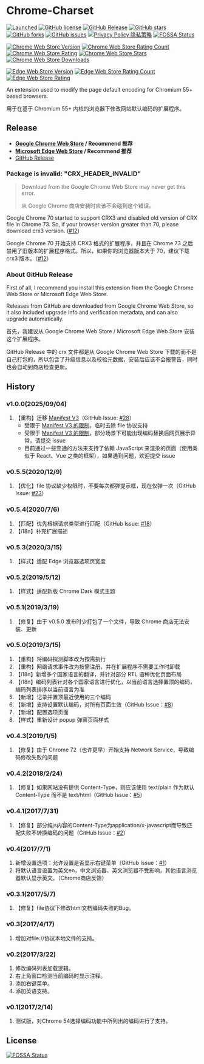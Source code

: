 # Chrome-Charset
[![Launched](https://img.shields.io/badge/Chrome--Charset-launched-brightgreen.svg)](https://github.com/jinliming2/Chrome-Charset)
[![GitHub license](https://img.shields.io/badge/license-MIT-blue.svg)](https://raw.githubusercontent.com/jinliming2/Chrome-Charset/master/LICENSE)
[![GitHub Release](https://img.shields.io/github/release/jinliming2/Chrome-Charset.svg)](https://github.com/jinliming2/Chrome-Charset/releases)
[![GitHub stars](https://img.shields.io/github/stars/jinliming2/Chrome-Charset.svg)](https://github.com/jinliming2/Chrome-Charset/stargazers)
[![GitHub forks](https://img.shields.io/github/forks/jinliming2/Chrome-Charset.svg)](https://github.com/jinliming2/Chrome-Charset/network)
[![GitHub issues](https://img.shields.io/github/issues/jinliming2/Chrome-Charset.svg)](https://github.com/jinliming2/Chrome-Charset/issues)
[![Privacy Policy 隐私策略](https://img.shields.io/badge/Privacy--Policy-隐私策略-f74455.svg)](./PrivacyPolicy.md)
[![FOSSA Status](https://app.fossa.com/api/projects/git%2Bgithub.com%2Fjinliming2%2FChrome-Charset.svg?type=shield)](https://app.fossa.com/projects/git%2Bgithub.com%2Fjinliming2%2FChrome-Charset?ref=badge_shield)

[![Chrome Web Store Version](https://img.shields.io/chrome-web-store/v/oenllhgkiiljibhfagbfogdbchhdchml.svg)](https://chrome.google.com/webstore/detail/oenllhgkiiljibhfagbfogdbchhdchml)
[![Chrome Web Store Rating Count](https://img.shields.io/chrome-web-store/rating-count/oenllhgkiiljibhfagbfogdbchhdchml.svg)](https://chrome.google.com/webstore/detail/oenllhgkiiljibhfagbfogdbchhdchml)
[![Chrome Web Store Rating](https://img.shields.io/chrome-web-store/rating/oenllhgkiiljibhfagbfogdbchhdchml.svg)](https://chrome.google.com/webstore/detail/oenllhgkiiljibhfagbfogdbchhdchml)
[![Chrome Web Store Stars](https://img.shields.io/chrome-web-store/stars/oenllhgkiiljibhfagbfogdbchhdchml.svg)](https://chrome.google.com/webstore/detail/oenllhgkiiljibhfagbfogdbchhdchml)
[![Chrome Web Store Downloads](https://img.shields.io/chrome-web-store/d/oenllhgkiiljibhfagbfogdbchhdchml.svg)](https://chrome.google.com/webstore/detail/oenllhgkiiljibhfagbfogdbchhdchml)

[![Edge Web Store Version](https://img.shields.io/badge/dynamic/json?label=edge%20web%20store&color=3277BC&prefix=v&query=$.version&url=https://microsoftedge.microsoft.com/addons/getproductdetailsbycrxid/ljameaionljangkhnobkellagnjjohno)](https://microsoftedge.microsoft.com/addons/detail/ljameaionljangkhnobkellagnjjohno)
[![Edge Web Store Rating Count](https://img.shields.io/badge/dynamic/json?label=rating&color=97ca00&query=$.ratingCount&suffix=%20total&url=https://microsoftedge.microsoft.com/addons/getproductdetailsbycrxid/ljameaionljangkhnobkellagnjjohno)](https://microsoftedge.microsoft.com/addons/detail/ljameaionljangkhnobkellagnjjohno)
[![Edge Web Store Rating](https://img.shields.io/badge/dynamic/json?label=rating&color=4c1&query=$.averageRating&suffix=/5&url=https://microsoftedge.microsoft.com/addons/getproductdetailsbycrxid/ljameaionljangkhnobkellagnjjohno)](https://microsoftedge.microsoft.com/addons/detail/ljameaionljangkhnobkellagnjjohno)


An extension used to modify the page default encoding for Chromium 55+ based browsers.

用于在基于 Chromium 55+ 内核的浏览器下修改网站默认编码的扩展程序。

## Release
- **[Google Chrome Web Store](https://chrome.google.com/webstore/detail/oenllhgkiiljibhfagbfogdbchhdchml) / Recommend 推荐**
- **[Microsoft Edge Web Store](https://microsoftedge.microsoft.com/addons/detail/ljameaionljangkhnobkellagnjjohno) / Recommend 推荐**
- [GitHub Release](https://github.com/jinliming2/Chrome-Charset/releases)

### Package is invalid: "CRX_HEADER_INVALID"
> Download from the Google Chrome Web Store may never get this error.
>
> 从 Google Chrome 商店安装时应该不会碰到这个错误。

Google Chrome 70 started to support CRX3 and disabled old version of CRX file in Chrome 73. So, if your browser version greater than 70, please download crx3 version. ([#12](https://github.com/jinliming2/Chrome-Charset/issues/12))

Google Chrome 70 开始支持 CRX3 格式的扩展程序，并且在 Chrome 73 之后禁用了旧版本的扩展程序格式。所以，如果你的浏览器版本大于 70，建议下载 crx3 版本。（[#12](https://github.com/jinliming2/Chrome-Charset/issues/12)）

### About GitHub Release
First of all, I recommend you install this extension from the Google Chrome Web Store or Microsoft Edge Web Store.

Releases from GitHub are downloaded from Google Chrome Web Store, so it also included upgrade info and verification metadata, and can also upgrade automatically.

首先，我建议从 Google Chrome Web Store / Microsoft Edge Web Store 安装这个扩展程序。

GitHub Release 中的 crx 文件都是从 Google Chrome Web Store 下载的而不是自己打包的，所以包含了升级信息以及校验元数据，安装后应该不会报警告，同时也会自动到商店检查更新。

## History
### v1.0.0(2025/09/04)
1. 【重构】迁移 [Manifest V3](https://developer.chrome.com/docs/extensions/develop/migrate)（GitHub Issue: [#28](https://github.com/jinliming2/Chrome-Charset/issues/28)）
   * 受限于 [Manifest V3 的限制](https://github.com/jinliming2/Chrome-Charset/issues/28#issuecomment-3240343366:~:text=%E5%8F%A6%E5%A4%96%E4%B8%80%E4%B8%AA%E5%B0%B1%E6%98%AF%20Manifest%20V3%20%E7%9A%84%E5%90%8E%E5%8F%B0%E6%9C%8D%E5%8A%A1%E6%94%B9%E7%94%A8%20Service%20Worker%EF%BC%8C%E5%9C%A8%20Service%20Worker%20%E4%B8%8B%E6%97%A0%E6%B3%95%E4%BD%BF%E7%94%A8%20XMLHttpRequest%20API%EF%BC%8C%E8%BF%99%E5%8F%AF%E8%83%BD%E5%AF%BC%E8%87%B4%E6%97%A0%E6%B3%95%E7%9B%B4%E6%8E%A5%E4%BF%AE%E6%94%B9%E6%9C%AC%E5%9C%B0%E6%96%87%E4%BB%B6%20file%3A//...%20%E7%9A%84%E7%BC%96%E7%A0%81%EF%BC%88%E9%9C%80%E8%A6%81%20overrideMimeType%EF%BC%89%E3%80%82fetch%20API%20%E6%B2%A1%E6%9C%89%E7%B1%BB%E4%BC%BC%E7%9A%84%E6%96%B9%E6%B3%95%EF%BC%8C%E6%88%91%E5%8F%AF%E8%83%BD%E9%9C%80%E8%A6%81%E5%86%8D%E6%89%BE%E6%89%BE%E8%A7%A3%E5%86%B3%E5%8A%9E%E6%B3%95%EF%BC%8C%E4%B8%8D%E8%BF%87%E8%BF%99%E4%B8%AA%E5%85%88%E4%B8%8D%E5%AE%9E%E7%8E%B0%EF%BC%8C%E5%90%8E%E9%9D%A2%E6%89%BE%E5%88%B0%E6%96%B9%E6%B3%95%E5%86%8D%E8%AF%B4%E3%80%82)，临时去除 file 协议支持
   * 受限于 [Manifest V3 的限制](https://github.com/jinliming2/Chrome-Charset/issues/28)，部分场景下可能出现编码替换后网页展示异常，请提交 issue
   * 目前通过一些变通的方法来支持了依赖 JavaScript 来渲染的页面（使用类似于 React、Vue 之类的框架），如果遇到问题，欢迎提交 issue

### v0.5.5(2020/12/9)
1. 【优化】file 协议缺少权限时，不要每次都弹提示框，现在仅弹一次（GitHub Issue: [#23](https://github.com/jinliming2/Chrome-Charset/issues/23)）

### v0.5.4(2020/7/6)
1. 【匹配】优先根据请求类型进行匹配（GitHub Issue: [#18](https://github.com/jinliming2/Chrome-Charset/issues/18)）
2. 【i18n】补充扩展描述

### v0.5.3(2020/3/15)
1. 【样式】适配 Edge 浏览器选项页宽度

### v0.5.2(2019/5/12)
1. 【样式】适配新版 Chrome Dark 模式主题

### v0.5.1(2019/3/19)
1. 【修复】由于 v0.5.0 发布时少打包了一个文件，导致 Chrome 商店无法安装、更新

### v0.5.0(2019/3/15)
1. 【重构】将编码探测脚本改为按需执行
2. 【重构】网络请求事件改为按需注册，并在扩展程序不需要工作时卸载
3. 【i18n】新增多个国家语言的翻译，并针对部分 RTL 语种优化页面布局
4. 【i18n】编码列表针对各个国家语言进行优化，以当前语言选择置顶的编码，编码列表排序以当前语言为准
5. 【新增】记录并置顶最近使用的三个编码
6. 【新增】支持设置默认编码，对所有页面生效（GitHub Issue：[#8](https://github.com/jinliming2/Chrome-Charset/issues/8)）
7. 【新增】配置选项页面
8. 【样式】重新设计 popup 弹窗页面样式

### v0.4.3(2019/1/5)
1. 【修复】由于 Chrome 72（也许更早）开始支持 Network Service，导致编码修改失败的问题

### v0.4.2(2018/2/24)
1. 【修复】如果网站没有提供 Content-Type，则应该使用 text/plain 作为默认 Content-Type 而不是 text/html（GitHub Issue：[#5](https://github.com/jinliming2/Chrome-Charset/issues/5)）

### v0.4.1(2017/7/31)
1. 【修复】部分纯js内容的Content-Type为application/x-javascript而导致匹配失败不转换编码的问题（GitHub Issue：[#2](https://github.com/jinliming2/Chrome-Charset/issues/2)）

### v0.4(2017/7/1)
1. 新增设置选项：允许设置是否显示右键菜单（GitHub Issue：[#1](https://github.com/jinliming2/Chrome-Charset/issues/1)）
2. 将默认语言设置为英文en，中文浏览器、英文浏览器不受影响，其他语言浏览器默认显示英文。（Chrome商店反馈）

### v0.3.1(2017/5/7)
1. 【修复】file协议下修改html文档编码失败的Bug。

### v0.3(2017/4/17)
1. 增加对file://协议本地文件的支持。

### v0.2(2017/3/22)
1. 修改编码列表加载逻辑。
2. 右上角窗口检测当前编码时显示注释。
3. 添加右键菜单。
4. 添加英语支持。

### v0.1(2017/2/14)
1. 测试版，对Chrome 54选择编码功能中所列出的编码进行了支持。


## License
[![FOSSA Status](https://app.fossa.com/api/projects/git%2Bgithub.com%2Fjinliming2%2FChrome-Charset.svg?type=large)](https://app.fossa.com/projects/git%2Bgithub.com%2Fjinliming2%2FChrome-Charset?ref=badge_large)

